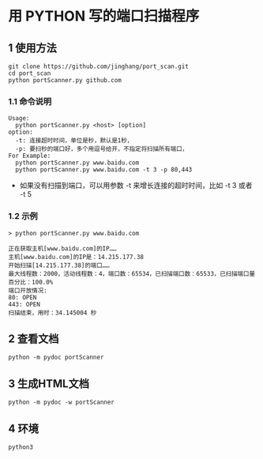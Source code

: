 # 用 PYTHON 写的端口扫描程序
## 1 使用方法
```
git clone https://github.com/jinghang/port_scan.git
cd port_scan
python portScanner.py github.com
```
### 1.1 命令说明
```
Usage:
  python portScanner.py <host> [option]
option:
  -t: 连接超时时间，单位是秒，默认是1秒，
  -p: 要扫秒的端口好，多个用逗号给开，不指定将扫描所有端口，
For Example:
  python portScanner.py www.baidu.com
  python portScanner.py www.baidu.com -t 3 -p 80,443
```
* 如果没有扫描到端口，可以用参数 -t 来增长连接的超时时间，比如 -t 3 或者 -t 5

### 1.2 示例
```
> python portScanner.py www.baidu.com

正在获取主机[www.baidu.com]的IP……
主机[www.baidu.com]的IP是：14.215.177.38
开始扫描[14.215.177.38]的端口……
最大线程数：2000，活动线程数：4，端口数：65534，已扫描端口数：65533，已扫描端口量百分比：100.0%
端口开放情况:
80: OPEN
443: OPEN
扫描结束，用时：34.145004 秒
```

## 2 查看文档
```
python -m pydoc portScanner
```

## 3 生成HTML文档
```
python -m pydoc -w portScanner
```


## 4 环境
```
python3
```

